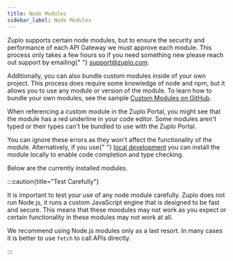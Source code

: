 ```yaml
---
title: Node Modules
sidebar_label: Node Modules
---
```


Zuplo supports certain node modules, but to ensure the security and performance
of each API Gateway we must approve each module. This process only takes a few
hours so if you need something new please reach out support by emailing{" "}
<a href="mailto:support@zuplo.com">support@zuplo.com</a>.

Additionally, you can also bundle custom modules inside of your own project.
This process does require some knowledge of node and npm, but it allows you to
use any module or version of the module. To learn how to bundle your own
modules, see the sample
<a href="https://github.com/zuplo/zuplo/tree/main/examples/custom-module">Custom
Modules on GitHub</a>.

When referencing a custom module in the Zuplo Portal, you might see that the
module has a red underline in your code editor. Some modules aren't typed or
their types can't be bundled to use with the Zuplo Portal.

You can ignore these errors as they won't affect the functionality of the
module. Alternatively, if you use{" "}
<a href="/docs/articles/local-development">local development</a> you can install
the module locally to enable code completion and type checking.

Below are the currently installed modules.

:::caution{title="Test Carefully"}

It is important to test your use of any node module carefully. Zuplo does not
run Node.js, it runs a custom JavaScript engine that is designed to be fast and
secure. This means that these moodules may not work as you expect or certain
functionality in these modules may not work at all.

We recommend using Node.js modules only as a last resort. In many cases it is
better to use `fetch` to call APIs directly.

:::

<BundlesTable />
